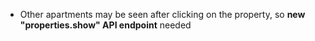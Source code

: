 - Other apartments may be seen after clicking on the property, so **new "properties.show" API endpoint** needed 

